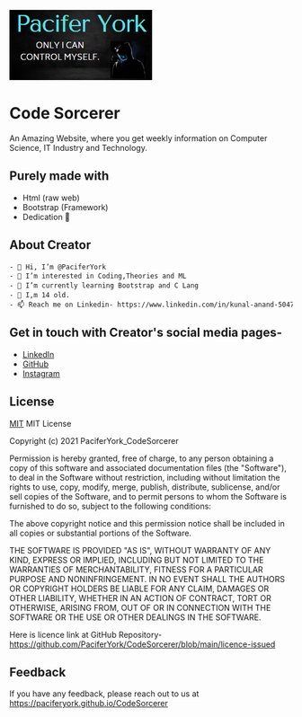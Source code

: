 
![Logo](https://github.com/PaciferYork/CodeSorcerer/blob/main/Screenshot%202021-10-09%20200837.png?raw=true)

    
# Code Sorcerer 

An Amazing Website, where you get weekly information on Computer Science, IT Industry and Technology.


## Purely made with 


- Html (raw web)
- Bootstrap (Framework)
- Dedication 🥰 
  
## About Creator



```bash
- 👋 Hi, I’m @PaciferYork
- 👀 I’m interested in Coding,Theories and ML
- 🌱 I’m currently learning Bootstrap and C Lang
- 🧑 I,m 14 old.
- 📫 Reach me on Linkedin- https://www.linkedin.com/in/kunal-anand-5047b01ba/
```

  
## Get in touch with Creator's social media pages-

 - [LinkedIn](https://www.linkedin.com/in/kunal-anand-5047b01ba/)
 - [GitHub](github.com/paciger-york)
 - [Instagram](https://www.instagram.com/alien_.2007/)

  
## License

[MIT](https://choosealicense.com/licenses/mit/)
MIT License

Copyright (c) 2021 PaciferYork_CodeSorcerer

Permission is hereby granted, free of charge, to any person obtaining a copy
of this software and associated documentation files (the "Software"), to deal
in the Software without restriction, including without limitation the rights
to use, copy, modify, merge, publish, distribute, sublicense, and/or sell
copies of the Software, and to permit persons to whom the Software is
furnished to do so, subject to the following conditions:

The above copyright notice and this permission notice shall be included in all
copies or substantial portions of the Software.

THE SOFTWARE IS PROVIDED "AS IS", WITHOUT WARRANTY OF ANY KIND, EXPRESS OR
IMPLIED, INCLUDING BUT NOT LIMITED TO THE WARRANTIES OF MERCHANTABILITY,
FITNESS FOR A PARTICULAR PURPOSE AND NONINFRINGEMENT. IN NO EVENT SHALL THE
AUTHORS OR COPYRIGHT HOLDERS BE LIABLE FOR ANY CLAIM, DAMAGES OR OTHER
LIABILITY, WHETHER IN AN ACTION OF CONTRACT, TORT OR OTHERWISE, ARISING FROM,
OUT OF OR IN CONNECTION WITH THE SOFTWARE OR THE USE OR OTHER DEALINGS IN THE
SOFTWARE.
 
  Here is licence link at GitHub Repository-
  https://github.com/PaciferYork/CodeSorcerer/blob/main/licence-issued
## Feedback

If you have any feedback, please reach out to us at https://paciferyork.github.io/CodeSorcerer

  
